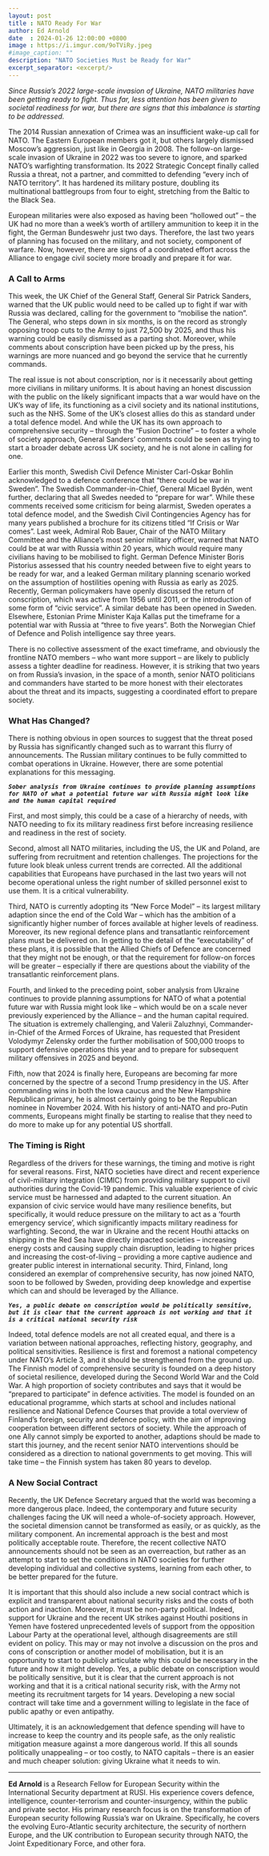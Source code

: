 ```yaml
---
layout: post
title : NATO Ready For War
author: Ed Arnold
date  : 2024-01-26 12:00:00 +0800
image : https://i.imgur.com/9oTViRy.jpeg
#image_caption: ""
description: "NATO Societies Must be Ready for War"
excerpt_separator: <excerpt/>
---
```


_Since Russia’s 2022 large-scale invasion of Ukraine, NATO militaries have been getting ready to fight. Thus far, less attention has been given to societal readiness for war, but there are signs that this imbalance is starting to be addressed._

<excerpt/>

The 2014 Russian annexation of Crimea was an insufficient wake-up call for NATO. The Eastern European members got it, but others largely dismissed Moscow’s aggression, just like in Georgia in 2008. The follow-on large-scale invasion of Ukraine in 2022 was too severe to ignore, and sparked NATO’s warfighting transformation. Its 2022 Strategic Concept finally called Russia a threat, not a partner, and committed to defending “every inch of NATO territory”. It has hardened its military posture, doubling its multinational battlegroups from four to eight, stretching from the Baltic to the Black Sea.

European militaries were also exposed as having been “hollowed out” – the UK had no more than a week’s worth of artillery ammunition to keep it in the fight, the German Bundeswehr just two days. Therefore, the last two years of planning has focused on the military, and not society, component of warfare. Now, however, there are signs of a coordinated effort across the Alliance to engage civil society more broadly and prepare it for war.


### A Call to Arms

This week, the UK Chief of the General Staff, General Sir Patrick Sanders, warned that the UK public would need to be called up to fight if war with Russia was declared, calling for the government to “mobilise the nation”. The General, who steps down in six months, is on the record as strongly opposing troop cuts to the Army to just 72,500 by 2025, and thus his warning could be easily dismissed as a parting shot. Moreover, while comments about conscription have been picked up by the press, his warnings are more nuanced and go beyond the service that he currently commands.

The real issue is not about conscription, nor is it necessarily about getting more civilians in military uniforms. It is about having an honest discussion with the public on the likely significant impacts that a war would have on the UK’s way of life, its functioning as a civil society and its national institutions, such as the NHS. Some of the UK’s closest allies do this as standard under a total defence model. And while the UK has its own approach to comprehensive security – through the “Fusion Doctrine” – to foster a whole of society approach, General Sanders’ comments could be seen as trying to start a broader debate across UK society, and he is not alone in calling for one.

Earlier this month, Swedish Civil Defence Minister Carl-Oskar Bohlin acknowledged to a defence conference that “there could be war in Sweden”. The Swedish Commander-in-Chief, General Micael Bydén, went further, declaring that all Swedes needed to “prepare for war”. While these comments received some criticism for being alarmist, Sweden operates a total defence model, and the Swedish Civil Contingencies Agency has for many years published a brochure for its citizens titled “If Crisis or War comes”. Last week, Admiral Rob Bauer, Chair of the NATO Military Committee and the Alliance’s most senior military officer, warned that NATO could be at war with Russia within 20 years, which would require many civilians having to be mobilised to fight. German Defence Minister Boris Pistorius assessed that his country needed between five to eight years to be ready for war, and a leaked German military planning scenario worked on the assumption of hostilities opening with Russia as early as 2025. Recently, German policymakers have openly discussed the return of conscription, which was active from 1956 until 2011, or the introduction of some form of “civic service”. A similar debate has been opened in Sweden. Elsewhere, Estonian Prime Minister Kaja Kallas put the timeframe for a potential war with Russia at “three to five years”. Both the Norwegian Chief of Defence and Polish intelligence say three years.

There is no collective assessment of the exact timeframe, and obviously the frontline NATO members – who want more support – are likely to publicly assess a tighter deadline for readiness. However, it is striking that two years on from Russia’s invasion, in the space of a month, senior NATO politicians and commanders have started to be more honest with their electorates about the threat and its impacts, suggesting a coordinated effort to prepare society.


### What Has Changed?

There is nothing obvious in open sources to suggest that the threat posed by Russia has significantly changed such as to warrant this flurry of announcements. The Russian military continues to be fully committed to combat operations in Ukraine. However, there are some potential explanations for this messaging.

___`Sober analysis from Ukraine continues to provide planning assumptions for NATO of what a potential future war with Russia might look like and the human capital required`___

First, and most simply, this could be a case of a hierarchy of needs, with NATO needing to fix its military readiness first before increasing resilience and readiness in the rest of society.

Second, almost all NATO militaries, including the US, the UK and Poland, are suffering from recruitment and retention challenges. The projections for the future look bleak unless current trends are corrected. All the additional capabilities that Europeans have purchased in the last two years will not become operational unless the right number of skilled personnel exist to use them. It is a critical vulnerability.

Third, NATO is currently adopting its “New Force Model” – its largest military adaption since the end of the Cold War – which has the ambition of a significantly higher number of forces available at higher levels of readiness. Moreover, its new regional defence plans and transatlantic reinforcement plans must be delivered on. In getting to the detail of the “executability” of these plans, it is possible that the Allied Chiefs of Defence are concerned that they might not be enough, or that the requirement for follow-on forces will be greater – especially if there are questions about the viability of the transatlantic reinforcement plans.

Fourth, and linked to the preceding point, sober analysis from Ukraine continues to provide planning assumptions for NATO of what a potential future war with Russia might look like – which would be on a scale never previously experienced by the Alliance – and the human capital required. The situation is extremely challenging, and Valerii Zaluzhnyi, Commander-in-Chief of the Armed Forces of Ukraine, has requested that President Volodymyr Zelensky order the further mobilisation of 500,000 troops to support defensive operations this year and to prepare for subsequent military offensives in 2025 and beyond.

Fifth, now that 2024 is finally here, Europeans are becoming far more concerned by the spectre of a second Trump presidency in the US. After commanding wins in both the Iowa caucus and the New Hampshire Republican primary, he is almost certainly going to be the Republican nominee in November 2024. With his history of anti-NATO and pro-Putin comments, Europeans might finally be starting to realise that they need to do more to make up for any potential US shortfall.


### The Timing is Right

Regardless of the drivers for these warnings, the timing and motive is right for several reasons. First, NATO societies have direct and recent experience of civil-military integration (CIMIC) from providing military support to civil authorities during the Covid-19 pandemic. This valuable experience of civic service must be harnessed and adapted to the current situation. An expansion of civic service would have many resilience benefits, but specifically, it would reduce pressure on the military to act as a ’fourth emergency service’, which significantly impacts military readiness for warfighting. Second, the war in Ukraine and the recent Houthi attacks on shipping in the Red Sea have directly impacted societies – increasing energy costs and causing supply chain disruption, leading to higher prices and increasing the cost-of-living – providing a more captive audience and greater public interest in international security. Third, Finland, long considered an exemplar of comprehensive security, has now joined NATO, soon to be followed by Sweden, providing deep knowledge and expertise which can and should be leveraged by the Alliance.

___`Yes, a public debate on conscription would be politically sensitive, but it is clear that the current approach is not working and that it is a critical national security risk`___

Indeed, total defence models are not all created equal, and there is a variation between national approaches, reflecting history, geography, and political sensitivities. Resilience is first and foremost a national competency under NATO’s Article 3, and it should be strengthened from the ground up. The Finnish model of comprehensive security is founded on a deep history of societal resilience, developed during the Second World War and the Cold War. A high proportion of society contributes and says that it would be “prepared to participate” in defence activities. The model is founded on an educational programme, which starts at school and includes national resilience and National Defence Courses that provide a total overview of Finland’s foreign, security and defence policy, with the aim of improving cooperation between different sectors of society. While the approach of one Ally cannot simply be exported to another, adaptions should be made to start this journey, and the recent senior NATO interventions should be considered as a direction to national governments to get moving. This will take time – the Finnish system has taken 80 years to develop.


### A New Social Contract

Recently, the UK Defence Secretary argued that the world was becoming a more dangerous place. Indeed, the contemporary and future security challenges facing the UK will need a whole-of-society approach. However, the societal dimension cannot be transformed as easily, or as quickly, as the military component. An incremental approach is the best and most politically acceptable route. Therefore, the recent collective NATO announcements should not be seen as an overreaction, but rather as an attempt to start to set the conditions in NATO societies for further developing individual and collective systems, learning from each other, to be better prepared for the future.

It is important that this should also include a new social contract which is explicit and transparent about national security risks and the costs of both action and inaction. Moreover, it must be non-party political. Indeed, support for Ukraine and the recent UK strikes against Houthi positions in Yemen have fostered unprecedented levels of support from the opposition Labour Party at the operational level, although disagreements are still evident on policy. This may or may not involve a discussion on the pros and cons of conscription or another model of mobilisation, but it is an opportunity to start to publicly articulate why this could be necessary in the future and how it might develop. Yes, a public debate on conscription would be politically sensitive, but it is clear that the current approach is not working and that it is a critical national security risk, with the Army not meeting its recruitment targets for 14 years. Developing a new social contract will take time and a government willing to legislate in the face of public apathy or even antipathy.

Ultimately, it is an acknowledgement that defence spending will have to increase to keep the country and its people safe, as the only realistic mitigation measure against a more dangerous world. If this all sounds politically unappealing – or too costly, to NATO capitals – there is an easier and much cheaper solution: giving Ukraine what it needs to win.

---

__Ed Arnold__ is a Research Fellow for European Security within the International Security department at RUSI. His experience covers defence, intelligence, counter-terrorism and counter-insurgency, within the public and private sector. His primary research focus is on the transformation of European security following Russia’s war on Ukraine. Specifically, he covers the evolving Euro-Atlantic security architecture, the security of northern Europe, and the UK contribution to European security through NATO, the Joint Expeditionary Force, and other fora.
